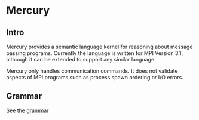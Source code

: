 # Mercury
## Intro
Mercury provides a semantic language kernel for reasoning about message passing programs. Currently the language is written for MPI Version 3.1, although it can be extended to support any similar language.

Mercury only handles communication commands. It does not validate aspects of MPI programs such as process spawn ordering or I/O errors.

## Grammar
See [the grammar](src/main/antlr/HgParser.g4)

